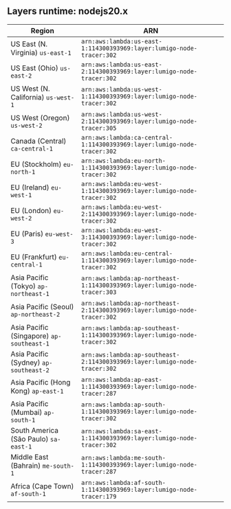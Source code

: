 Layers runtime: nodejs20.x
----
| Region | ARN |
| --- | --- |
|US East (N. Virginia)  `us-east-1`|`arn:aws:lambda:us-east-1:114300393969:layer:lumigo-node-tracer:302`|
|US East (Ohio)  `us-east-2`|`arn:aws:lambda:us-east-2:114300393969:layer:lumigo-node-tracer:302`|
|US West (N. California)  `us-west-1`|`arn:aws:lambda:us-west-1:114300393969:layer:lumigo-node-tracer:302`|
|US West (Oregon)  `us-west-2`|`arn:aws:lambda:us-west-2:114300393969:layer:lumigo-node-tracer:305`|
|Canada (Central)  `ca-central-1`|`arn:aws:lambda:ca-central-1:114300393969:layer:lumigo-node-tracer:302`|
|EU (Stockholm)  `eu-north-1`|`arn:aws:lambda:eu-north-1:114300393969:layer:lumigo-node-tracer:302`|
|EU (Ireland)  `eu-west-1`|`arn:aws:lambda:eu-west-1:114300393969:layer:lumigo-node-tracer:302`|
|EU (London)  `eu-west-2`|`arn:aws:lambda:eu-west-2:114300393969:layer:lumigo-node-tracer:302`|
|EU (Paris)  `eu-west-3`|`arn:aws:lambda:eu-west-3:114300393969:layer:lumigo-node-tracer:302`|
|EU (Frankfurt)  `eu-central-1`|`arn:aws:lambda:eu-central-1:114300393969:layer:lumigo-node-tracer:302`|
|Asia Pacific (Tokyo)  `ap-northeast-1`|`arn:aws:lambda:ap-northeast-1:114300393969:layer:lumigo-node-tracer:303`|
|Asia Pacific (Seoul)  `ap-northeast-2`|`arn:aws:lambda:ap-northeast-2:114300393969:layer:lumigo-node-tracer:302`|
|Asia Pacific (Singapore)  `ap-southeast-1`|`arn:aws:lambda:ap-southeast-1:114300393969:layer:lumigo-node-tracer:302`|
|Asia Pacific (Sydney)  `ap-southeast-2`|`arn:aws:lambda:ap-southeast-2:114300393969:layer:lumigo-node-tracer:302`|
|Asia Pacific (Hong Kong)  `ap-east-1`|`arn:aws:lambda:ap-east-1:114300393969:layer:lumigo-node-tracer:287`|
|Asia Pacific (Mumbai)  `ap-south-1`|`arn:aws:lambda:ap-south-1:114300393969:layer:lumigo-node-tracer:302`|
|South America (São Paulo)  `sa-east-1`|`arn:aws:lambda:sa-east-1:114300393969:layer:lumigo-node-tracer:302`|
|Middle East (Bahrain)  `me-south-1`|`arn:aws:lambda:me-south-1:114300393969:layer:lumigo-node-tracer:287`|
|Africa (Cape Town)  `af-south-1`|`arn:aws:lambda:af-south-1:114300393969:layer:lumigo-node-tracer:179`|
